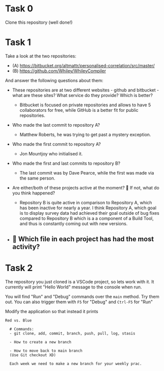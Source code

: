 # Task 0

Clone this repository (well done!)

# Task 1

Take a look at the two repositories:

  * (A) https://bitbucket.org/altmattr/personalised-correlation/src/master/
  * (B) https://github.com/Whiley/WhileyCompiler

And answer the following questions about them:

  * These repositories are at two different websites - github and bitbucket - what are these sites?  What service do they provide? Which is better?
    - Bitbucket is focused on private repositories and allows to have 5 collaborators for free, while GitHub is a better fit for public repositories.

  * Who made the last commit to repository A?
    - Matthew Roberts, he was trying to get past a mystery exception.

  * Who made the first commit to repository A?
    - Jon Mountjoy who initialised it.

  * Who made the first and last commits to repository B?
    - The last commit was by Dave Pearce, while the first was made via the same person.


  * Are either/both of these projects active at the moment? 🤔 If not, what do you think happened?
    - Repository B is quite active in comparison to Repository A, which has been inactive for nearly a year. I think Repository A, which goal is to display survey data had achieved their goal outside of bug fixes compared to Repository B which is a a component of a Build Tool, and thus is constantly coming out with new versions.

  * 🤔 Which file in each project has had the most activity?
    - 



# Task 2

The repository you just cloned is a VSCode project, so lets work with it.  It currently will print "Hello World" message to the console when run.

You will find "Run" and "Debug" commands over the `main` method.  Try them out.  You can also trigger them with `F5` for "Debug" and `Ctrl-F5` for "Run"

Modify the application so that instead it prints

~~~~~
Red vs. Blue
~~~~~



```
  # Commands:
  - git clone, add, commit, branch, push, pull, log, stasis
  
  - How to create a new branch

  - How to move back to main branch
  (Use Git checkout XD)
  
  Each week we need to make a new branch for your weekly prac.
